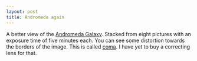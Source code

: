 ```yaml
---
layout: post
title: Andromeda again
---
```


A better view of the [Andromeda Galaxy](https://en.wikipedia.org/wiki/Andromeda_Galaxy).
Stacked from eight pictures with an exposure time of five minutes each.
<amp-img width="800" height="1200" layout="responsive" src="/assets/images/2015-08-24-andromeda.png"></amp-img>
You can see some distortion towards the borders of the image. This is called
[coma](https://en.wikipedia.org/wiki/Coma_(optics)). I have yet to buy a correcting lens for that.